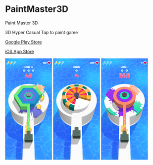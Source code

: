 # PaintMaster3D
Paint Master 3D




3D Hyper Casual Tap to paint game

[Google Play Store](https://play.google.com/store/apps/details?id=com.klazapp.PaintMaster3D)

[iOS App Store](https://apps.apple.com/us/app/paint-master-3d/id1584474582)


<p float="left">

<img src="Screenshots/unnamed-2.png" width=30% height=30%>
<img src="Screenshots/unnamed-3.png" width=30% height=30%>
<img src="Screenshots/unnamed.png" width=30% height=30%>

</p>

